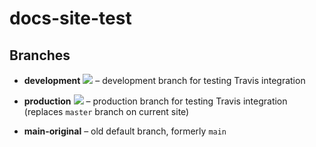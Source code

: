 # docs-site-test

## Branches

* **development** ![](https://api.travis-ci.com/mendix/docs-site-test.svg?branch=development) – development branch for testing Travis integration
* **production** ![](https://api.travis-ci.com/mendix/docs-site-test.svg?branch=production) – production branch for testing Travis integration (replaces `master` branch on current site)

* **main-original** – old default branch, formerly `main`
